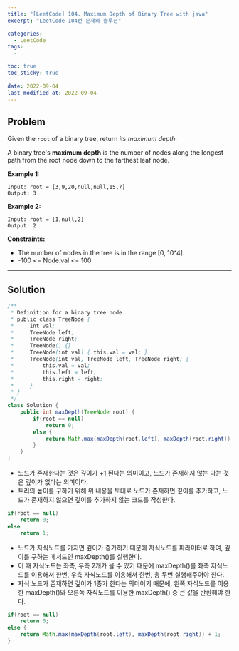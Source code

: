 ```yaml
---
title: "[LeetCode] 104. Maximum Depth of Binary Tree with java"
excerpt: "LeetCode 104번 문제와 솔루션"

categories:
  - LeetCode
tags:
  - 

toc: true
toc_sticky: true
 
date: 2022-09-04
last_modified_at: 2022-09-04
---
```

## **Problem**
Given the `root` of a binary tree, return *its maximum depth.*

A binary tree's **maximum depth** is the number of nodes along the longest path from the root node down to the farthest leaf node.


**Example 1:**
```
Input: root = [3,9,20,null,null,15,7]
Output: 3
```
**Example 2:**
```
Input: root = [1,null,2]
Output: 2
```
<!-- **Example 3:**
```

``` -->
**Constraints:**
- The number of nodes in the tree is in the range [0, 10^4].
- -100 <= Node.val <= 100

---
## **Solution**
```java
/**
 * Definition for a binary tree node.
 * public class TreeNode {
 *     int val;
 *     TreeNode left;
 *     TreeNode right;
 *     TreeNode() {}
 *     TreeNode(int val) { this.val = val; }
 *     TreeNode(int val, TreeNode left, TreeNode right) {
 *         this.val = val;
 *         this.left = left;
 *         this.right = right;
 *     }
 * }
 */
class Solution {
    public int maxDepth(TreeNode root) {
        if(root == null)
            return 0;
        else {
            return Math.max(maxDepth(root.left), maxDepth(root.right)) + 1; 
        }
    }
}
```
- 노드가 존재한다는 것은 깊이가 +1 된다는 의미이고, 노드가 존재하지 않는 다는 것은 깊이가 없다는 의미이다.
- 트리의 높이를 구하기 위해 위 내용을 토대로 노드가 존재하면 깊이를 추가하고, 노드가 존재하지 않으면 깊이를 추가하지 않는 코드를 작성한다.
```java
if(root == null)
    return 0;
else
    return 1;
```
- 노드가 자식노드를 가지면 깊이가 증가하기 때문에 자식노드를 파라미터로 하여, 깊이를 구하는 메서드인 maxDepth()를 실행한다.
- 이 때 자식노드는 좌측, 우측 2개가 올 수 있기 때문에 maxDepth()를 좌측 자식노드를 이용해서 한번, 우측 자식노드를 이용해서 한번, 총 두번 실행해주어야 한다.
- 자식 노드가 존재하면 깊이가 1증가 한다는 의미이기 때문에, 왼쪽 자식노드를 이용한 maxDepth()와 오른쪽 자식노드를 이용한 maxDepth() 중 큰 값을 반환해야 한다.
```java
if(root == null)
    return 0;
else {
    return Math.max(maxDepth(root.left), maxDepth(root.right)) + 1; 
}
```